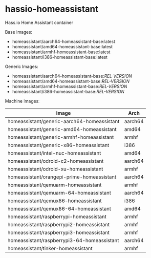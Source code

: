 # hassio-homeassistant
Hass.io Home Assistant container

Base Images:
- homeassistant/aarch64-homeassistant-base:latest
- homeassistant/amd64-homeassistant-base:latest
- homeassistant/armhf-homeassistant-base:latest
- homeassistant/i386-homeassistant-base:latest

Generic Images:
- homeassistant/aarch64-homeassistant-base:_REL-VERSION_
- homeassistant/amd64-homeassistant-base:_REL-VERSION_
- homeassistant/armhf-homeassistant-base:_REL-VERSION_
- homeassistant/i386-homeassistant-base:_REL-VERSION_

Machine Images:

| Image | Arch |
|-------|------|
| homeassistant/generic-aarch64-homeassistant | aarch64 |
| homeassistant/generic-amd64-homeassistant | amd64 |
| homeassistant/generic-armhf-homeassistant | armhf |
| homeassistant/generic-x86-homeassistant | i386 |
| homeassistant/intel-nuc-homeassistant | amd64 |
| homeassistant/odroid-c2-homeassistant | aarch64 |
| homeassistant/odroid-xu-homeassistant | armhf |
| homeassistant/orangepi-prime-homeassistant | aarch64 |
| homeassistant/qemuarm-homeassistant | armhf |
| homeassistant/qemuarm-64-homeassistant | aarch64 |
| homeassistant/qemux86-homeassistant | i386 |
| homeassistant/qemux86-64-homeassistant | amd64 |
| homeassistant/raspberrypi-homeassistant | armhf |
| homeassistant/raspberrypi2-homeassistant | armhf |
| homeassistant/raspberrypi3-homeassistant | armhf |
| homeassistant/raspberrypi3-64-homeassistant | aarch64 |
| homeassistant/tinker-homeassistant | armhf |
